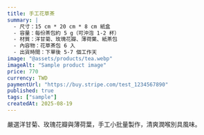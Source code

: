 ```yaml
---
title: 手工花草茶
summary: |
  - 尺寸：15 cm * 20 cm * 8 cm 紙盒
  - 容量：每份茶包約 5 g（可沖泡 1-2 杯）
  - 材質：洋甘菊、玫瑰花瓣、薄荷葉、紙茶包
  - 內容物：花草茶包 6 入
  - 出貨時間：下單後 5-7 個工作天
image: "@assets/products/tea.webp"
imageAlt: "Sample product image"
price: 770
currency: TWD
paymentUrl: "https://buy.stripe.com/test_1234567890"
published: true
tags: ["sample"]
createdAt: 2025-08-19
---
```


嚴選洋甘菊、玫瑰花瓣與薄荷葉，手工小批量製作，清爽潤喉別具風味。

